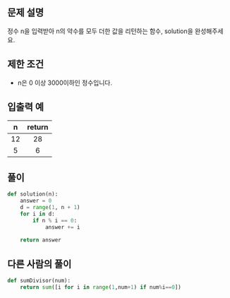 ## 문제 설명
정수 n을 입력받아 n의 약수를 모두 더한 값을 리턴하는 함수, solution을 완성해주세요.

## 제한 조건

* n은 0 이상 3000이하인 정수입니다.

## 입출력 예
|n|return|
|:---:|:---:|
|12|28|
|5|6|

## **풀이**

~~~python
def solution(n):
    answer = 0
    d = range(1, n + 1)
    for i in d:
        if n % i == 0:
            answer += i
    
    return answer
~~~

## 다른 사람의 풀이

```python
def sumDivisor(num):
    return sum([i for i in range(1,num+1) if num%i==0])
```
